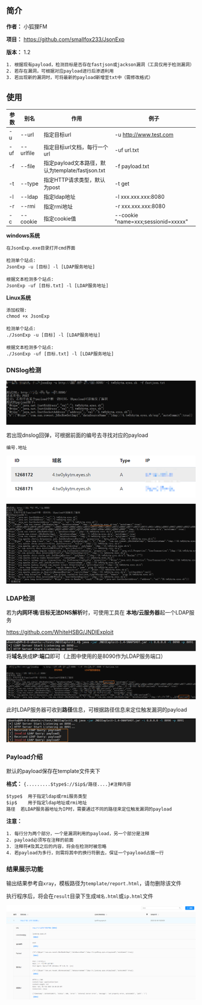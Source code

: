 ## 简介

**作者：** 小狐狸FM

**项目：** https://github.com/smallfox233/JsonExp

**版本：** 1.2

```
1. 根据现有payload，检测目标是否存在fastjson或jackson漏洞（工具仅用于检测漏洞）
2. 若存在漏洞，可根据对应payload进行后渗透利用
3. 若出现新的漏洞时，可将最新的payload新增至txt中（需修改格式）
```

## 使用

| 参数 | 别名      | 作用                                             | 例子                                |
| ---- | --------- | ------------------------------------------------ | ----------------------------------- |
| -u   | --url     | 指定目标url                                      | -u http://www.test.com              |
| -uf  | --urlfile | 指定目标url文档，每行一个url                     | -uf url.txt                         |
| -f   | --file    | 指定payload文本路径，默认为template/fastjson.txt | -f payload.txt                      |
| -t   | --type    | 指定HTTP请求类型，默认为post                     | -t get                              |
| -l   | --ldap    | 指定ldap地址                                     | -l xxx.xxx.xxx:8080                 |
| -r   | --rmi     | 指定rmi地址                                      | -r xxx.xxx.xxx:8080                 |
| -c   | --cookie  | 指定cookie值                                     | --cookie "name=xxx;sessionid=xxxxx" |

**windows系统**

```
在JsonExp.exe目录打开cmd界面

检测单个站点:
JsonExp -u [目标] -l [LDAP服务地址]

根据文本检测多个站点:
JsonExp -uf [目标.txt] -l [LDAP服务地址]
```

**Linux系统**

```
添加权限:
chmod +x JsonExp

检测单个站点:
./JsonExp -u [目标] -l [LDAP服务地址]

根据文本检测多个站点:
./JsonExp -uf [目标.txt] -l [LDAP服务地址]
```



### DNSlog检测

![](img/1.png)

若出现dnslog回弹，可根据前面的编号去寻找对应的payload

```
编号.地址
```



![](img/2.png)

![](img/3.png)

### LDAP检测

若为**内网环境**/**目标无法DNS解析**时，可使用工具在 **本地/云服务器**起一个LDAP服务

https://github.com/WhiteHSBG/JNDIExploit

![](img/4.png)将**域名**换成**IP:端口**即可（上图中使用的是8090作为LDAP服务端口）

![](img/5.png)

此时LDAP服务器可收到**路径**信息，可根据路径信息来定位触发漏洞的payload

![](img/6.png)

### Payload介绍

默认的payload保存在template文件夹下

**格式：** `{.........$type$://$ip$/路径....}#注释内容`

```
$type$	用于指定ldap或rmi服务类型
$ip$	用于指定ldap地址或rmi地址
路径	若LDAP服务器地址为IP时，需要通过不同的路径来定位触发漏洞的payload
```

**注意：**

```
1. 每行分为两个部分，一个是漏洞利用的payload，另一个部分是注释
2. payload必须写在注释的前面
3. 注释符#及其之后的内容，将会在检测时被忽略
4. 若payload为多行，则需将其中的换行符删去，保证一个payload占据一行
```

### 结果展示功能

输出结果参考自`xray`，模板路径为`template/report.html`，请勿删除该文件

执行程序后，将会在`result`目录下生成`域名.html`或`ip.html`文件

![](img/7.png)
